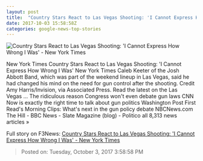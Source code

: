 ```yaml
---
layout: post
title:  "Country Stars React to Las Vegas Shooting: 'I Cannot Express How Wrong I Was' - New York Times"
date: 2017-10-03 15:58:58Z
categories: google-news-top-stories
---
```


![Country Stars React to Las Vegas Shooting: 'I Cannot Express How Wrong I Was' - New York Times](https://static01.nyt.com/images/2017/10/02/us/03xp-singers-photo1/03xp-singers-photo1-facebookJumbo-v3.jpg)

New York Times Country Stars React to Las Vegas Shooting: 'I Cannot Express How Wrong I Was' New York Times Caleb Keeter of the Josh Abbott Band, which was part of the weekend lineup in Las Vegas, said he had changed his mind on the need for gun control after the shooting. Credit Amy Harris/Invision, via Associated Press. Read the latest on the Las Vegas ... The ridiculous reason Congress won't even debate gun laws CNN Now is exactly the right time to talk about gun politics Washington Post First Read's Morning Clips: What's next in the gun policy debate NBCNews.com The Hill - BBC News - Slate Magazine (blog) - Politico all 8,313 news articles »


Full story on F3News: [Country Stars React to Las Vegas Shooting: 'I Cannot Express How Wrong I Was' - New York Times](http://www.f3nws.com/n/4pecx)

> Posted on: Tuesday, October 3, 2017 3:58:58 PM
